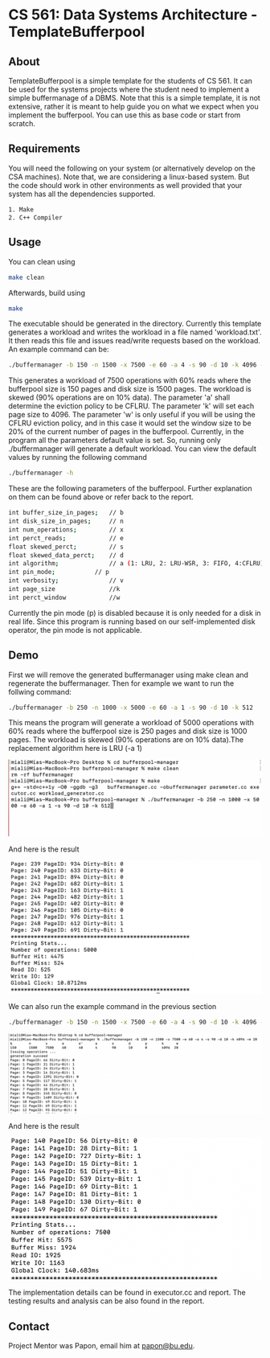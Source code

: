 # CS 561: Data Systems Architecture - TemplateBufferpool


## About

TemplateBufferpool is a simple template for the students of CS 561. It can be used for the systems projects where the student need
to implement a simple buffermanage of a DBMS. Note that this is a simple template, it is
not extensive, rather it is meant to help guide you on what we expect when
you implement the bufferpool. You can use this as base code or start from scratch.


## Requirements

You will need the following on your system (or alternatively develop on the
CSA machines). Note that, we are considering a linux-based system. But the code should work in other 
environments as well provided that your system has all the dependencies supported.

    1. Make
    2. C++ Compiler


## Usage

You can clean using


```bash
make clean
```

Afterwards, build using


```bash
make
```

The executable should be generated in the directory. Currently this template generates a workload and writes the workload
in a file named 'workload.txt'. It then reads this file and issues read/write requests based on the workload. An example command can be: 

```bash
./buffermanager -b 150 -n 1500 -x 7500 -e 60 -a 4 -s 90 -d 10 -k 4096 -w 20
```

This generates a workload of 7500 operations with 60% reads where the bufferpool size is 150 pages and disk size is 1500 pages. 
The workload is skewed (90% operations are on 10% data). The parameter 'a' shall determine the eviction policy to be CFLRU. The parameter 'k' will set each page size to 4096.
The parameter 'w' is only useful if you will be using the CFLRU eviction policy, and in this case it would set the window size to be 20% of the current number of pages in the bufferpool. 
Currently, in the program all the parameters default value is set. So, running only ./buffermanager will generate a default workload.
You can view the default values by running the following command

```bash
./buffermanager -h
```
These are the following parameters of the bufferpool. Further explanation on them can be found above or refer back to the report.
```bash
int buffer_size_in_pages;	// b
int disk_size_in_pages;   	// n
int num_operations;    		// x
int perct_reads;       		// e
float skewed_perct;      	// s
float skewed_data_perct; 	// d
int algorithm;         		// a (1: LRU, 2: LRU-WSR, 3: FIFO, 4:CFLRU)
int pin_mode;   		// p
int verbosity;         		// v
int page_size               //k
int perct_window            //w
```
Currently the pin mode (p) is disabled because it is only needed for a disk in real life. Since this program is running based on our self-implemented disk operator, the pin mode is not applicable.


## Demo
First we will remove the generated buffermanager using make clean and regenerate the buffermanager.
Then for example we want to run the follwing command:

```bash
./buffermanager -b 250 -n 1000 -x 5000 -e 60 -a 1 -s 90 -d 10 -k 512
```

This means the program will generate a workload of 5000 operations with 60% reads where the bufferpool size is 250 pages and disk size is 1000 pages. 
The workload is skewed (90% operations are on 10% data).The replacement algorithm here is LRU (-a 1)

![Alt text](https://github.com/SamirFarhat17/bufferpool-manager/blob/main/pics/LRU_input.png?raw=true "Optional Title")

And here is the result

![Alt text](https://github.com/SamirFarhat17/bufferpool-manager/blob/main/pics/LRU_output.png?raw=true "Optional Title")

We can also run the example command in the previous section

```bash
./buffermanager -b 150 -n 1500 -x 7500 -e 60 -a 4 -s 90 -d 10 -k 4096 -w 20
```

![Alt text](https://github.com/SamirFarhat17/bufferpool-manager/blob/main/pics/CFLRU_input.png?raw=true "Optional Title")

And here is the result

![Alt text](https://github.com/SamirFarhat17/bufferpool-manager/blob/main/pics/CFLRU_output.png?raw=true "Optional Title")

The implementation details can be found in executor.cc and report. The testing results and analysis can be also found in the report.

## Contact

Project Mentor was Papon, email him at papon@bu.edu.
